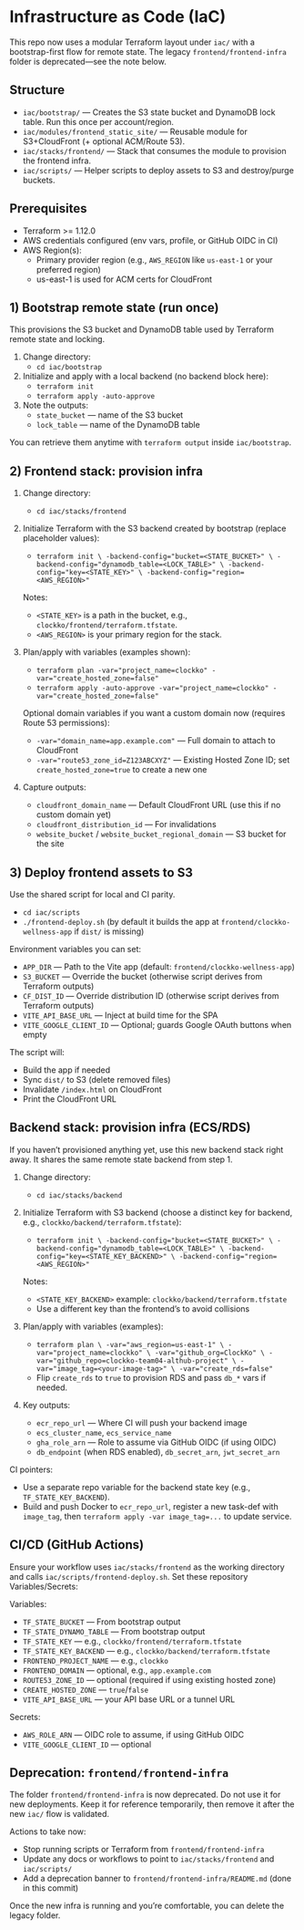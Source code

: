 # Infrastructure as Code (IaC)

This repo now uses a modular Terraform layout under `iac/` with a bootstrap-first flow for remote state.
The legacy `frontend/frontend-infra` folder is deprecated—see the note below.

## Structure

- `iac/bootstrap/` — Creates the S3 state bucket and DynamoDB lock table. Run this once per account/region.
- `iac/modules/frontend_static_site/` — Reusable module for S3+CloudFront (+ optional ACM/Route 53).
- `iac/stacks/frontend/` — Stack that consumes the module to provision the frontend infra.
- `iac/scripts/` — Helper scripts to deploy assets to S3 and destroy/purge buckets.

## Prerequisites

- Terraform >= 1.12.0
- AWS credentials configured (env vars, profile, or GitHub OIDC in CI)
- AWS Region(s):
  - Primary provider region (e.g., `AWS_REGION` like `us-east-1` or your preferred region)
  - us-east-1 is used for ACM certs for CloudFront

## 1) Bootstrap remote state (run once)

This provisions the S3 bucket and DynamoDB table used by Terraform remote state and locking.

1. Change directory:
   - `cd iac/bootstrap`
2. Initialize and apply with a local backend (no backend block here):
   - `terraform init`
   - `terraform apply -auto-approve`
3. Note the outputs:
   - `state_bucket` — name of the S3 bucket
   - `lock_table` — name of the DynamoDB table

You can retrieve them anytime with `terraform output` inside `iac/bootstrap`.

## 2) Frontend stack: provision infra

1. Change directory:
   - `cd iac/stacks/frontend`
2. Initialize Terraform with the S3 backend created by bootstrap (replace placeholder values):
   - `terraform init \
       -backend-config="bucket=<STATE_BUCKET>" \
       -backend-config="dynamodb_table=<LOCK_TABLE>" \
       -backend-config="key=<STATE_KEY>" \
       -backend-config="region=<AWS_REGION>"`

   Notes:
   - `<STATE_KEY>` is a path in the bucket, e.g., `clockko/frontend/terraform.tfstate`.
   - `<AWS_REGION>` is your primary region for the stack.

3. Plan/apply with variables (examples shown):
   - `terraform plan -var="project_name=clockko" -var="create_hosted_zone=false"`
   - `terraform apply -auto-approve -var="project_name=clockko" -var="create_hosted_zone=false"`

   Optional domain variables if you want a custom domain now (requires Route 53 permissions):
   - `-var="domain_name=app.example.com"` — Full domain to attach to CloudFront
   - `-var="route53_zone_id=Z123ABCXYZ"` — Existing Hosted Zone ID; set `create_hosted_zone=true` to create a new one

4. Capture outputs:
   - `cloudfront_domain_name` — Default CloudFront URL (use this if no custom domain yet)
   - `cloudfront_distribution_id` — For invalidations
   - `website_bucket` / `website_bucket_regional_domain` — S3 bucket for the site

## 3) Deploy frontend assets to S3

Use the shared script for local and CI parity.

- `cd iac/scripts`
- `./frontend-deploy.sh` (by default it builds the app at `frontend/clockko-wellness-app` if `dist/` is missing)

Environment variables you can set:
- `APP_DIR` — Path to the Vite app (default: `frontend/clockko-wellness-app`)
- `S3_BUCKET` — Override the bucket (otherwise script derives from Terraform outputs)
- `CF_DIST_ID` — Override distribution ID (otherwise script derives from Terraform outputs)
- `VITE_API_BASE_URL` — Inject at build time for the SPA
- `VITE_GOOGLE_CLIENT_ID` — Optional; guards Google OAuth buttons when empty

The script will:
- Build the app if needed
- Sync `dist/` to S3 (delete removed files)
- Invalidate `/index.html` on CloudFront
- Print the CloudFront URL

## Backend stack: provision infra (ECS/RDS)

If you haven’t provisioned anything yet, use this new backend stack right away. It shares the same remote state backend from step 1.

1. Change directory:
   - `cd iac/stacks/backend`
2. Initialize Terraform with S3 backend (choose a distinct key for backend, e.g., `clockko/backend/terraform.tfstate`):
   - `terraform init \
       -backend-config="bucket=<STATE_BUCKET>" \
       -backend-config="dynamodb_table=<LOCK_TABLE>" \
       -backend-config="key=<STATE_KEY_BACKEND>" \
       -backend-config="region=<AWS_REGION>"`

   Notes:
   - `<STATE_KEY_BACKEND>` example: `clockko/backend/terraform.tfstate`
   - Use a different key than the frontend’s to avoid collisions

3. Plan/apply with variables (examples):
   - `terraform plan \
       -var="aws_region=us-east-1" \
       -var="project_name=clockko" \
       -var="github_org=ClockKo" \
       -var="github_repo=clockko-team04-althub-project" \
       -var="image_tag=<your-image-tag>" \
       -var="create_rds=false"`
   - Flip `create_rds` to `true` to provision RDS and pass `db_*` vars if needed.

4. Key outputs:
   - `ecr_repo_url` — Where CI will push your backend image
   - `ecs_cluster_name`, `ecs_service_name`
   - `gha_role_arn` — Role to assume via GitHub OIDC (if using OIDC)
   - `db_endpoint` (when RDS enabled), `db_secret_arn`, `jwt_secret_arn`

CI pointers:
- Use a separate repo variable for the backend state key (e.g., `TF_STATE_KEY_BACKEND`).
- Build and push Docker to `ecr_repo_url`, register a new task-def with `image_tag`, then `terraform apply -var image_tag=...` to update service.

## CI/CD (GitHub Actions)

Ensure your workflow uses `iac/stacks/frontend` as the working directory and calls `iac/scripts/frontend-deploy.sh`.
Set these repository Variables/Secrets:

Variables:
- `TF_STATE_BUCKET` — From bootstrap output
- `TF_STATE_DYNAMO_TABLE` — From bootstrap output
- `TF_STATE_KEY` — e.g., `clockko/frontend/terraform.tfstate`
- `TF_STATE_KEY_BACKEND` — e.g., `clockko/backend/terraform.tfstate`
- `FRONTEND_PROJECT_NAME` — e.g., `clockko`
- `FRONTEND_DOMAIN` — optional, e.g., `app.example.com`
- `ROUTE53_ZONE_ID` — optional (required if using existing hosted zone)
- `CREATE_HOSTED_ZONE` — `true`/`false`
- `VITE_API_BASE_URL` — your API base URL or a tunnel URL

Secrets:
- `AWS_ROLE_ARN` — OIDC role to assume, if using GitHub OIDC
- `VITE_GOOGLE_CLIENT_ID` — optional

## Deprecation: `frontend/frontend-infra`

The folder `frontend/frontend-infra` is now deprecated. Do not use it for new deployments. Keep it for reference temporarily, then remove it after the new `iac/` flow is validated.

Actions to take now:
- Stop running scripts or Terraform from `frontend/frontend-infra`
- Update any docs or workflows to point to `iac/stacks/frontend` and `iac/scripts/`
- Add a deprecation banner to `frontend/frontend-infra/README.md` (done in this commit)

Once the new infra is running and you’re comfortable, you can delete the legacy folder.
